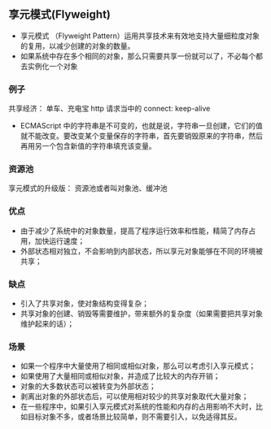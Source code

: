 ## 享元模式(Flyweight)

- 享元模式 （Flyweight Pattern）运用共享技术来有效地支持大量细粒度对象的复用，以减少创建的对象的数量。
- 如果系统中存在多个相同的对象，那么只需要共享一份就可以了，不必每个都去实例化一个对象

### 例子

共享经济： 单车、充电宝
http 请求当中的 connect: keep-alive

- ECMAScript 中的字符串是不可变的，也就是说，字符串一旦创建，它们的值就不能改变。要改变某个变量保存的字符串，首先要销毁原来的字符串，然后再用另一个包含新值的字符串填充该变量。

### 资源池

享元模式的升级版： 资源池或者叫对象池、缓冲池

### 优点

- 由于减少了系统中的对象数量，提高了程序运行效率和性能，精简了内存占用，加快运行速度；
- 外部状态相对独立，不会影响到内部状态，所以享元对象能够在不同的环境被共享；

### 缺点

- 引入了共享对象，使对象结构变得复杂；
- 共享对象的创建、销毁等需要维护，带来额外的复杂度（如果需要把共享对象维护起来的话）；

### 场景

- 如果一个程序中大量使用了相同或相似对象，那么可以考虑引入享元模式；
- 如果使用了大量相同或相似对象，并造成了比较大的内存开销；
- 对象的大多数状态可以被转变为外部状态；
- 剥离出对象的外部状态后，可以使用相对较少的共享对象取代大量对象；
- 在一些程序中，如果引入享元模式对系统的性能和内存的占用影响不大时，比如目标对象不多，或者场景比较简单，则不需要引入，以免适得其反。
